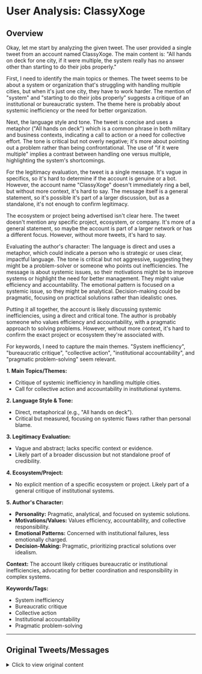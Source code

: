 # User Analysis: ClassyXoge

## Overview

<think>
Okay, let me start by analyzing the given tweet. The user provided a single tweet from an account named ClassyXoge. The main content is: "All hands on deck for one city, if it were multiple, the system really has no answer other than starting to do their jobs properly." 

First, I need to identify the main topics or themes. The tweet seems to be about a system or organization that's struggling with handling multiple cities, but when it's just one city, they have to work harder. The mention of "system" and "starting to do their jobs properly" suggests a critique of an institutional or bureaucratic system. The theme here is probably about systemic inefficiency or the need for better organization.

Next, the language style and tone. The tweet is concise and uses a metaphor ("All hands on deck") which is a common phrase in both military and business contexts, indicating a call to action or a need for collective effort. The tone is critical but not overly negative; it's more about pointing out a problem rather than being confrontational. The use of "if it were multiple" implies a contrast between handling one versus multiple, highlighting the system's shortcomings.

For the legitimacy evaluation, the tweet is a single message. It's vague in specifics, so it's hard to determine if the account is genuine or a bot. However, the account name "ClassyXoge" doesn't immediately ring a bell, but without more context, it's hard to say. The message itself is a general statement, so it's possible it's part of a larger discussion, but as a standalone, it's not enough to confirm legitimacy.

The ecosystem or project being advertised isn't clear here. The tweet doesn't mention any specific project, ecosystem, or company. It's more of a general statement, so maybe the account is part of a larger network or has a different focus. However, without more tweets, it's hard to say.

Evaluating the author's character: The language is direct and uses a metaphor, which could indicate a person who is strategic or uses clear, impactful language. The tone is critical but not aggressive, suggesting they might be a problem-solver or someone who points out inefficiencies. The message is about systemic issues, so their motivations might be to improve systems or highlight the need for better management. They might value efficiency and accountability. The emotional pattern is focused on a systemic issue, so they might be analytical. Decision-making could be pragmatic, focusing on practical solutions rather than idealistic ones.

Putting it all together, the account is likely discussing systemic inefficiencies, using a direct and critical tone. The author is probably someone who values efficiency and accountability, with a pragmatic approach to solving problems. However, without more context, it's hard to confirm the exact project or ecosystem they're associated with.

For keywords, I need to capture the main themes. "System inefficiency", "bureaucratic critique", "collective action", "institutional accountability", and "pragmatic problem-solving" seem relevant.
</think>

**1. Main Topics/Themes:**  
- Critique of systemic inefficiency in handling multiple cities.  
- Call for collective action and accountability in institutional systems.  

**2. Language Style & Tone:**  
- Direct, metaphorical (e.g., "All hands on deck").  
- Critical but measured, focusing on systemic flaws rather than personal blame.  

**3. Legitimacy Evaluation:**  
- Vague and abstract; lacks specific context or evidence.  
- Likely part of a broader discussion but not standalone proof of credibility.  

**4. Ecosystem/Project:**  
- No explicit mention of a specific ecosystem or project. Likely part of a general critique of institutional systems.  

**5. Author's Character:**  
- **Personality:** Pragmatic, analytical, and focused on systemic solutions.  
- **Motivations/Values:** Values efficiency, accountability, and collective responsibility.  
- **Emotional Patterns:** Concerned with institutional failures, less emotionally charged.  
- **Decision-Making:** Pragmatic, prioritizing practical solutions over idealism.  

**Context:** The account likely critiques bureaucratic or institutional inefficiencies, advocating for better coordination and responsibility in complex systems.  

**Keywords/Tags:**  
- System inefficiency  
- Bureaucratic critique  
- Collective action  
- Institutional accountability  
- Pragmatic problem-solving
---
## Original Tweets/Messages

<details>
<summary>Click to view original content</summary>

| Type | Content |
|------|---------|
| messages | All hands on deck for one city, if it were multiple, the system really has no answer other than starting to do their jobs properly. |

</details>
